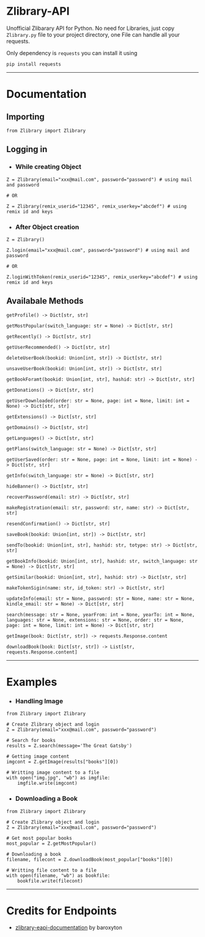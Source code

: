 # Zlibrary-API

Unofficial Zlibarary API for Python. No need for Libraries, just copy ```Zlibrary.py``` file to your project directory, one File can handle all your requests.

Only dependency is ```requests``` you can install it using 

```
pip install requests
```

---

# Documentation

## Importing
```
from Zlibrary import Zlibrary
```

## Logging in

* ### While creating Object
```
Z = Zlibrary(email="xxx@mail.com", password="password") # using mail and password

# OR

Z = Zlibrary(remix_userid="12345", remix_userkey="abcdef") # using remix id and keys
```
* ### After Object creation
```
Z = Zlibrary()

Z.login(email="xxx@mail.com", password="password") # using mail and password

# OR

Z.loginWithToken(remix_userid="12345", remix_userkey="abcdef") # using remix id and keys
```

## Availabale Methods

```
getProfile() -> Dict[str, str]
```

```
getMostPopular(switch_language: str = None) -> Dict[str, str]
```

```
getRecently() -> Dict[str, str]
```

```
getUserRecommended() -> Dict[str, str]
```

```
deleteUserBook(bookid: Union[int, str]) -> Dict[str, str]
```

```
unsaveUserBook(bookid: Union[int, str]) -> Dict[str, str]
```

```
getBookForamt(bookid: Union[int, str], hashid: str) -> Dict[str, str]
```

```
getDonations() -> Dict[str, str]
```

```
getUserDownloaded(order: str = None, page: int = None, limit: int = None) -> Dict[str, str]
```

```
getExtensions() -> Dict[str, str]
```

```
getDomains() -> Dict[str, str]
```

```
getLanguages() -> Dict[str, str]
```

```
getPlans(switch_language: str = None) -> Dict[str, str]
```

```
getUserSaved(order: str = None, page: int = None, limit: int = None) -> Dict[str, str]
```

```
getInfo(switch_language: str = None) -> Dict[str, str]
```

```
hideBanner() -> Dict[str, str]
```

```
recoverPassword(email: str) -> Dict[str, str]
```

```
makeRegistration(email: str, password: str, name: str) -> Dict[str, str]
```

```
resendConfirmation() -> Dict[str, str]
```

```
saveBook(bookid: Union[int, str]) -> Dict[str, str]
```

```
sendTo(bookid: Union[int, str], hashid: str, totype: str) -> Dict[str, str]
```

```
getBookInfo(bookid: Union[int, str], hashid: str, switch_language: str = None) -> Dict[str, str]
```

```
getSimilar(bookid: Union[int, str], hashid: str) -> Dict[str, str]
```

```
makeTokenSigin(name: str, id_token: str) -> Dict[str, str]
```

```
updateInfo(email: str = None, password: str = None, name: str = None, kindle_email: str = None) -> Dict[str, str]
```

```
search(message: str = None, yearFrom: int = None, yearTo: int = None, languages: str = None, extensions: str = None, order: str = None, page: int = None, limit: int = None) -> Dict[str, str]
```

```
getImage(book: Dict[str, str]) -> requests.Response.content
```

```
downloadBook(book: Dict[str, str]) -> List[str, requests.Response.content]
```

---

# Examples

* ### Handling Image
```
from Zlibrary import Zlibrary

# Create Zlibrary object and login
Z = Zlibrary(email="xxx@mail.com", password="password")

# Search for books
results = Z.search(message='The Great Gatsby')

# Getting image content
imgcont = Z.getImage(results["books"][0])

# Writting image content to a file
with open("img.jpg", "wb") as imgfile:
    imgfile.write(imgcont)
```

* ### Downloading a Book
```
from Zlibrary import Zlibrary

# Create Zlibrary object and login
Z = Zlibrary(email="xxx@mail.com", password="password")

# Get most popular books
most_popular = Z.getMostPopular()

# Downloading a book
filename, filecont = Z.downloadBook(most_popular["books"][0])

# Writting file content to a file
with open(filename, "wb") as bookfile:
    bookfile.write(filecont)
```

---

# Credits for Endpoints

* [zlibrary-eapi-documentation](https://github.com/baroxyton/zlibrary-eapi-documentation) by baroxyton
